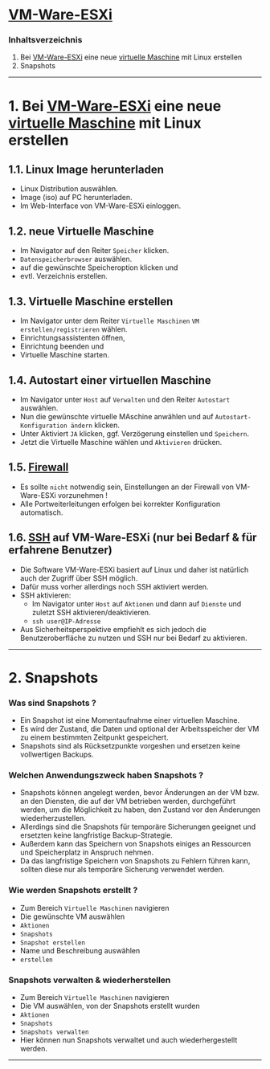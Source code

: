 # [VM-Ware-ESXi](https://www.vmware.com/products/cloud-infrastructure/vsphere)



### Inhaltsverzeichnis
1. Bei [VM-Ware-ESXi](https://www.vmware.com/products/cloud-infrastructure/vsphere) eine neue [virtuelle Maschine](https://de.wikipedia.org/wiki/Virtuelle_Maschine) mit Linux erstellen
2. Snapshots


--------------------------------------------------------------------------------------------------------------


# 1. Bei [VM-Ware-ESXi](https://www.vmware.com/products/cloud-infrastructure/vsphere) eine neue [virtuelle Maschine](https://de.wikipedia.org/wiki/Virtuelle_Maschine) mit Linux erstellen


## 1.1. Linux Image herunterladen
- Linux Distribution auswählen.
- Image (iso) auf PC herunterladen.
- Im Web-Interface von VM-Ware-ESXi einloggen.


## 1.2. neue Virtuelle Maschine
- Im Navigator auf den Reiter `Speicher` klicken.
- `Datenspeicherbrowser` auswählen.
- auf die gewünschte Speicheroption klicken und
- evtl. Verzeichnis erstellen.


## 1.3. Virtuelle Maschine erstellen
- Im Navigator unter dem Reiter `Virtuelle Maschinen` `VM erstellen/registrieren` wählen.
- Einrichtungsassistenten öffnen,
- Einrichtung beenden und
- Virtuelle Maschine starten.

## 1.4. Autostart einer virtuellen Maschine
- Im Navigator unter `Host` auf `Verwalten` und den Reiter `Autostart` auswählen.
- Nun die gewünschte virtuelle MAschine anwählen und auf `Autostart-Konfiguration ändern` klicken.
- Unter Aktiviert `JA` klicken, ggf. Verzögerung einstellen und `Speichern`.
- Jetzt die Virtuelle Maschine wählen und `Aktivieren` drücken.


## 1.5. [Firewall](https://de.wikipedia.org/wiki/Firewall)
- Es sollte `nicht` notwendig sein, Einstellungen an der Firewall von VM-Ware-ESXi vorzunehmen !
- Alle Portweiterleitungen erfolgen bei korrekter Konfiguration automatisch.


## 1.6. [SSH](https://de.wikipedia.org/wiki/Secure_Shell) auf VM-Ware-ESXi (nur bei Bedarf & für erfahrene Benutzer)
- Die Software VM-Ware-ESXi basiert auf Linux und daher ist natürlich auch der Zugriff über SSH möglich.
- Dafür muss vorher allerdings noch SSH aktiviert werden.
- SSH aktivieren:
    - Im Navigator unter `Host` auf `Aktionen` und dann auf `Dienste` und zuletzt SSH aktivieren/deaktivieren.
    - `ssh user@IP-Adresse`
- Aus Sicherheitsperspektive empfiehlt es sich jedoch die Benutzeroberfläche zu nutzen und SSH nur bei Bedarf zu aktivieren.


--------------------------------------------------------------------------------------------------------------


# 2. Snapshots


### Was sind Snapshots ?
- Ein Snapshot ist eine Momentaufnahme einer virtuellen Maschine.
- Es wird der Zustand, die Daten und optional der Arbeitsspeicher der VM zu einem bestimmten Zeitpunkt gespeichert.
- Snapshots sind als Rücksetzpunkte vorgeshen und ersetzen keine vollwertigen Backups.


### Welchen Anwendungszweck haben Snapshots ?
- Snapshots können angelegt werden, bevor Änderungen an der VM bzw. an den Diensten, die auf der VM betrieben werden, durchgeführt werden, um die Möglichkeit zu haben, den Zustand vor den Änderungen wiederherzustellen.
- Allerdings sind die Snapshots für temporäre Sicherungen geeignet und ersetzten keine langfristige Backup-Strategie.
- Außerdem kann das Speichern von Snapshots einiges an Ressourcen und Speicherplatz in Anspruch nehmen.
- Da das langfristige Speichern von Snapshots zu Fehlern führen kann, sollten diese nur als temporäre Sicherung verwendet werden.


### Wie werden Snapshots erstellt ?
- Zum Bereich `Virtuelle Maschinen` navigieren
- Die gewünschte VM auswählen
- `Aktionen`
- `Snapshots`
- `Snapshot erstellen`
- Name und Beschreibung auswählen
- `erstellen`


### Snapshots verwalten & wiederherstellen
- Zum Bereich `Virtuelle Maschinen` navigieren
- Die VM auswählen, von der Snapshots erstellt wurden
- `Aktionen`
- `Snapshots`
- `Snapshots verwalten`
- Hier können nun Snapshots verwaltet und auch wiederhergestellt werden.


--------------------------------------------------------------------------------------------------------------
